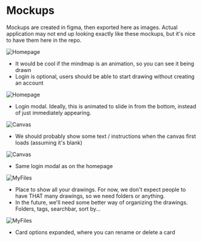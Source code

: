 # Mockups

Mockups are created in figma, then exported here as images. Actual application may not end up looking exactly like these mockups, but it's nice to have them here in the repo. 

![Homepage](./media/Homepage.png)
- It would be cool if the mindmap is an animation, so you can see it being drawn
- Login is optional, users should be able to start drawing without creating an account

![Homepage](./media/Homepage%20(login).png)
- Login modal. Ideally, this is animated to slide in from the bottom, instead of just immediately appearing.

![Canvas](./media/Canvas%20page.png)
- We should probably show some text / instructions when the canvas first loads (assuming it's blank)

![Canvas](./media/Canvas%20page%20(login).png)
- Same login modal as on the homepage

![MyFiles](./media/My%20Files%20page.png)
- Place to show all your drawings. For now, we don't expect people to have THAT many drawings, so  we need folders or anything.
- In the future, we'll need some better way of organizing the drawings. Folders, tags, searchbar, sort by...

![MyFiles](./media/My%20files%20page%20(card%20options).png)
- Card options expanded, where you can rename or delete a card